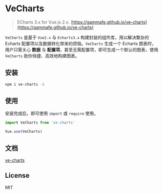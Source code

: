 # VeCharts

> ECharts 3.x for Vue.js 2.x. [https://gammafe.github.io/ve-charts](https://gammafe.github.io/ve-charts)

`VeCharts` 是基于 `Vue2.x` 与 `Echarts3.x` 构建封装的组件库，用以解决繁杂的 Echarts 配置项以及数据转化带来的烦恼。`VeCharts` 生成一个 Echarts 图表时，用户只需关心 **数据** 与 **配置项**，甚至无需配置项，即可生成一个默认的图表，使用 `VeCharts` 助你快捷、高效地构建图表。

## 安装

``` bash
npm i ve-charts -S
```

## 使用

安装完成后，即可使用 `import` 或 `require` 使用。

```js
import VeCharts from 've-charts'

Vue.use(VeCharts)
```

## 文档

[ve-charts](https://gammafe.github.io/ve-charts)

## License

MIT

